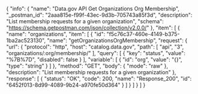 {
  "info": {
    "name": "Data.gov API Get Organizations Org Membership",
    "_postman_id": "2aaa815e-f99f-43ec-9d3b-705743a85f3d",
    "description": "List membership requests for a given organization",
    "schema": "https://schema.getpostman.com/json/collection/v2.0.0/"
  },
  "item": [
    {
      "name": "organizations",
      "item": [
        {
          "id": "f5c76c37-460e-4149-b375-1ba2ac523130",
          "name": "getOrganizationsOrgMembership",
          "request": {
            "url": {
              "protocol": "http",
              "host": "catalog.data.gov",
              "path": [
                "api",
                "3",
                "organizations/:org/membership/"
              ],
              "query": [
                {
                  "key": "status",
                  "value": "%7B%7D",
                  "disabled": false
                }
              ],
              "variable": [
                {
                  "id": "org",
                  "value": "{}",
                  "type": "string"
                }
              ]
            },
            "method": "GET",
            "body": {
              "mode": "raw"
            },
            "description": "List membership requests for a given organization"
          },
          "response": [
            {
              "status": "OK",
              "code": 200,
              "name": "Response_200",
              "id": "6452f013-8d99-4089-9b24-a970fe50d364"
            }
          ]
        }
      ]
    }
  ]
}